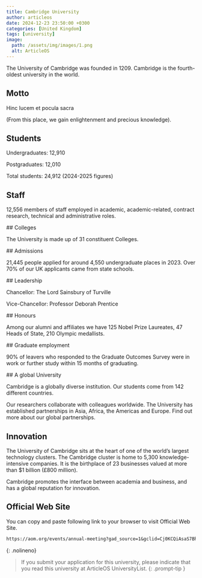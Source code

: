 ```yaml
---
title: Cambridge University
author: articleos
date: 2024-12-23 23:50:00 +0300
categories: [United Kingdom]
tags: [university]
image:
  path: /assets/img/images/1.png
  alt: ArticleOS
---
```


The University of Cambridge was founded in 1209. Cambridge is the fourth-oldest university in the world.

## Motto

Hinc lucem et pocula sacra

(From this place, we gain enlightenment and precious knowledge).

## Students

Undergraduates: 12,910

Postgraduates: 12,010

Total students: 24,912 (2024-2025 figures)

## Staff

12,556 members of staff employed in academic, academic-related, contract research, technical and administrative roles.

## Colleges

The University is made up of 31 constituent Colleges.

## Admissions

21,445 people applied for around 4,550 undergraduate places in 2023. Over 70% of our UK applicants came from state schools.

## Leadership

Chancellor: The Lord Sainsbury of Turville

Vice-Chancellor: Professor Deborah Prentice​​

## Honours

Among our alumni and affiliates we have 125 Nobel Prize Laureates, 47 Heads of State, 210 Olympic medallists.

## Graduate employment

90% of leavers who responded to the Graduate Outcomes Survey were in work or further study within 15 months of graduating.

## A global University

Cambridge is a globally diverse institution. Our students come from 142 different countries.

Our researchers collaborate with colleagues worldwide. The University has established partnerships in Asia, Africa, the Americas and Europe. Find out more about our global partnerships.

## Innovation

The University of Cambridge sits at the heart of one of the world’s largest technology clusters. The Cambridge cluster is home to 5,300 knowledge-intensive companies. It is the birthplace of 23 businesses valued at more than $1 billion (£800 million).

Cambridge promotes the interface between academia and business, and has a global reputation for innovation.

## Official Web Site

You can copy and paste following link to your browser to visit Official Web Site.

```markdown
https://aom.org/events/annual-meeting?gad_source=1&gclid=Cj0KCQiAsaS7BhDPARIsAAX5cSD8aQUIXeWWF3WsHBJlWCUdjN0X6SD5Apen3ts_eYIJYu5cGNi_elIaAn0eEALw_wcB
```
{: .nolineno}

> If you submit your application for this university, please indicate that you read this university at ArticleOS UniversityList.
{: .prompt-tip }

